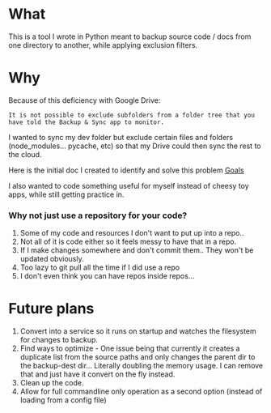 # What

This is a tool I wrote in Python meant to backup source code / docs from one directory to another, while applying exclusion filters.

# Why

Because of this deficiency with Google Drive:

    It is not possible to exclude subfolders from a folder tree that you have told the Backup & Sync app to monitor.

I wanted to sync my dev folder but exclude certain files and folders (node_modules... pycache, etc) so that my Drive could then sync the rest to the cloud.

Here is the initial doc I created to identify and solve this problem [Goals](Goals.md)

I also wanted to code something useful for myself instead of cheesy toy apps, while still getting practice in.

### Why not just use a repository for your code?

1. Some of my code and resources I don't want to put up into a repo..
2. Not all of it is code either so it feels messy to have that in a repo.
3. If I make changes somewhere and don't commit them.. They won't be updated obviously.
4. Too lazy to git pull all the time if I did use a repo
5. I don't even think you can have repos inside repos...

# Future plans

1. Convert into a service so it runs on startup and watches the filesystem for changes to backup.
2. Find ways to optimize - One issue being that currently it creates a duplicate list from the source paths and only changes the parent dir to the backup-dest dir... Literally doubling the memory usage. I can remove that and just have it convert on the fly instead.
3. Clean up the code.
4. Allow for full commandline only operation as a second option (instead of loading from a config file)
